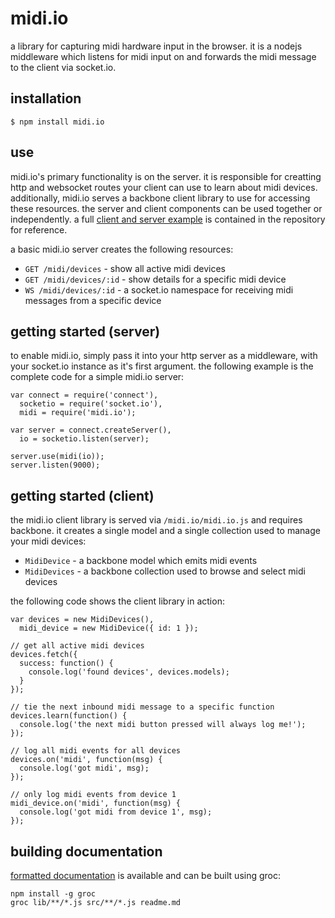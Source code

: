 # midi.io

a library for capturing midi hardware input in the browser. it is a nodejs middleware which listens for midi input on and forwards the midi message to the client via socket.io.

## installation

    $ npm install midi.io  

## use

midi.io's primary functionality is on the server. it is responsible for creatting http and websocket routes your client can use to learn about midi devices. additionally, midi.io serves a backbone client library to use for accessing these resources. the server and client components can be used together or independently. a full [client and server example](https://github.com/catshirt/midi.io/tree/master/example) is contained in the repository for reference.

a basic midi.io server creates the following resources:

- `GET /midi/devices` - show all active midi devices  
- `GET /midi/devices/:id` - show details for a specific midi device
- `WS /midi/devices/:id` - a socket.io namespace for receiving midi messages from a specific device

## getting started (server)

to enable midi.io, simply pass it into your http server as a middleware, with your socket.io instance as it's first argument. the following example is the complete code for a simple midi.io server:

    var connect = require('connect'),
      socketio = require('socket.io'),
      midi = require('midi.io');

    var server = connect.createServer(),
      io = socketio.listen(server);

    server.use(midi(io));
    server.listen(9000);

## getting started (client)

the midi.io client library is served via `/midi.io/midi.io.js` and requires backbone. it creates a single model and a single collection used to manage your midi devices:

- `MidiDevice` - a backbone model which emits midi events
- `MidiDevices` - a backbone collection used to browse and select midi devices  

the following code shows the client library in action:

    var devices = new MidiDevices(),
      midi_device = new MidiDevice({ id: 1 });

    // get all active midi devices
    devices.fetch({
      success: function() {
        console.log('found devices', devices.models);
      }
    });

    // tie the next inbound midi message to a specific function
    devices.learn(function() {
      console.log('the next midi button pressed will always log me!');
    });

    // log all midi events for all devices
    devices.on('midi', function(msg) {
      console.log('got midi', msg);
    });

    // only log midi events from device 1
    midi_device.on('midi', function(msg) {
      console.log('got midi from device 1', msg);
    });

## building documentation

[formatted documentation](http://catshirt.github.com/midi.io) is available and can be built using groc:

    npm install -g groc
    groc lib/**/*.js src/**/*.js readme.md